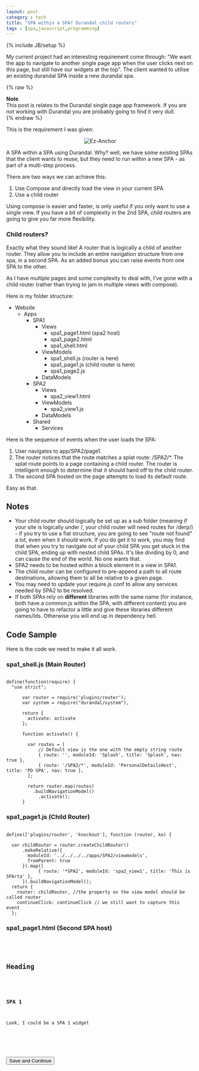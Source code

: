 ```yaml
---
layout: post
category : tech
title: "SPA within a SPA? Durandal child routers"
tags : [spa,javascript,programming]
---
```

{% include JB/setup %}

My current project had an interesting requirement come through: "We want the app to navigate to another single page app when the user clicks next on this page, but still have our widgets at the top". The client wanted to utilise an existing durandal SPA inside a new durandal spa.

<!--more-->

{% raw %}
<div class="bg-info messagebox round"><strong>Note</strong><br />This post is relates to the Durandal single page app framework. If you are not working with Durandal you are probably going to find it very dull.</div>
{% endraw %}

This is the requirement I was given:

<div id="wrapper" style="width:100%; text-align:center"><img class="img-responsive img-thumbnail" src="{{ site.url }}/assets/images/durandal1.png" alt="Ez-Anchor" /></div>

A SPA within a SPA using Durandal. Why? well, we have some existing SPAs that the client wants to reuse, but they need to run within a new SPA - as part of a multi-step process.

There are two ways we can achieve this:

1. Use Compose and directly load the view in your current SPA
2. Use a child router

Using compose is easier and faster, is only useful if you only want to use a single view. If you have a bit of complexity in the 2nd SPA, child routers are going to give you far more flexibility.

### Child routers?

Exactly what they sound like! A router that is logically a child of another router. They allow you to include an entire navigation structure from one spa, in a second SPA. As an added bonus you can raise events from one SPA to the other.

As I have multiple pages and some complexity to deal with, I've gone with a child router (rather than trying to jam in multiple views with compose).

Here is my folder structure:


  - Website
    - Apps
      - SPA1
        - Views
          - spa1_page1.html (spa2 host)
          - spa1_page2.html
          - spa1_shell.html
        - ViewModels
          - spa1_shell.js (router is here)
          - spa1_page1.js (child router is here)
          - spa1_page2.js
        - DataModels
      - SPA2
        - Views
          - spa2_view1.html
        - ViewModels
          - spa2_view1.js
        - DataModels
      - Shared
        - Services


Here is the sequence of events when the user loads the SPA:

1. User navigates to app/SPA2/page1.
2. The router notices that the route matches a splat route: /SPA2/&#42;. The splat route points to a page containing a child router. The router is intelligent enough to determine that it should hand off to the child router.
3. The second SPA hosted on the page attempts to load its default route.

Easy as that.

## Notes

- Your child router should logically be set up as a sub folder (meaning if your site is logically under /, your child router will need routes for /derp/) - if you try to use a flat structure, you are going to see "route not found" a lot, even when it should work. If you do get it to work, you may find that when you try to navigate out of your child SPA you get stuck in the child SPA, ending up with nested child SPAs. It's like dividing by 0, and can cause the end of the world. No one wants that.
- SPA2 needs to be hosted within a block element in a view in SPA1.
- The child router can be configured to pre-append a path to all route destinations, allowing them to all be relative to a given page.
- You may need to update your require.js conf to allow any services needed by SPA2 to be resolved.
- If both SPAs rely on **different** libraries with the same name (for instance, both have a common.js within the SPA, with different content) you are going to have to refactor a little and give these libraries different names/Ids. Otherwise you will end up in dependency hell.

## Code Sample

Here is the code we need to make it all work.

### spa1_shell.js (Main Router)
<pre class="line-numbers"><code class="language-css">
define(function(require) {
  "use strict";

      var router = require('plugins/router');
      var system = require("durandal/system"),

      return {
        activate: activate
      };

      function activate() {

        var routes = [
            // Default view is the one with the empty string route
            { route: '', moduleId: 'Splash', title: 'Splash', nav: true },
            { route: '/SPA2/*', moduleId: 'PersonalDetailsHost', title: 'PD SPA', nav: true },
        ];

        return router.map(routes)
          .buildNavigationModel()
            .activate();
      }
</code></pre>

### spa1_page1.js (Child Router)

<pre class="line-numbers"><code class="language-css">
define(['plugins/router', 'knockout'], function (router, ko) {

  var childRouter = router.createChildRouter()
      .makeRelative({
        moduleId: '../../../../apps/SPA2/viewmodels',
        fromParent: true
      }).map([
            { route: '*SPA2', moduleId: 'spa2_view1', title: 'This is SPArta' },
      ]).buildNavigationModel();
  return {
    router: childRouter, //the property on the view model should be called router
    continueClick: continueClick // we still want to capture this event
  };
</code></pre>

### spa1_page1.html (Second SPA host)

<pre class="line-numbers"><code class="language-css">
<div class="underlined">
  <h2>Heading</h2>
</div>

<h3>SPA 1</h3>

<div>Look, I could be a SPA 1 widget</div>

<!-- second SPA lives in here -->
<section id="content" data-bind="router: { transition: 'entrance', cacheViews: true }">
</section>

<button type="button" role="button" class="btn btn-primary" title="Save and Continue" data-bind="click: continueClick">Save and Continue</button>

</code></pre>
